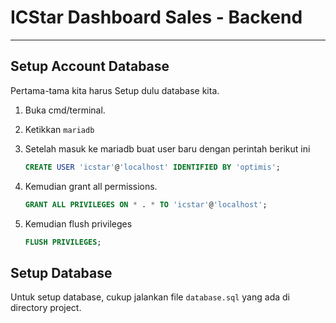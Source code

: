 # ICStar Dashboard Sales - Backend

<hr>

## Setup Account Database

Pertama-tama kita harus Setup dulu database kita.

1. Buka cmd/terminal.
2. Ketikkan `mariadb`
3. Setelah masuk ke mariadb buat user baru dengan perintah berikut ini

    ```sql
    CREATE USER 'icstar'@'localhost' IDENTIFIED BY 'optimis';
    ```
4. Kemudian grant all permissions.
    ```sql
    GRANT ALL PRIVILEGES ON * . * TO 'icstar'@'localhost';
    ```
5. Kemudian flush privileges
    ```sql
    FLUSH PRIVILEGES;
    ```

## Setup Database

Untuk setup database, cukup jalankan file `database.sql` yang ada di directory project.
